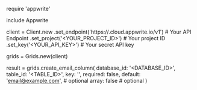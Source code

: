 require 'appwrite'

include Appwrite

client = Client.new
    .set_endpoint('https://<REGION>.cloud.appwrite.io/v1') # Your API Endpoint
    .set_project('<YOUR_PROJECT_ID>') # Your project ID
    .set_key('<YOUR_API_KEY>') # Your secret API key

grids = Grids.new(client)

result = grids.create_email_column(
    database_id: '<DATABASE_ID>',
    table_id: '<TABLE_ID>',
    key: '',
    required: false,
    default: 'email@example.com', # optional
    array: false # optional
)
